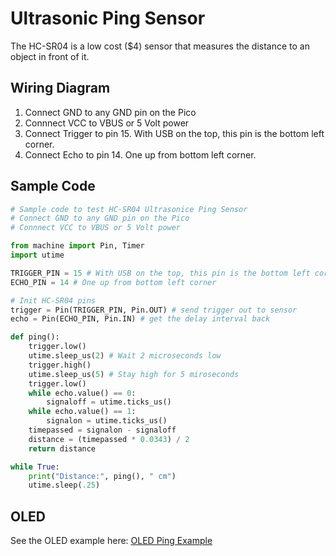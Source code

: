 # Ultrasonic Ping Sensor
The HC-SR04 is a low cost ($4) sensor that measures the distance to an object in front of it.

## Wiring Diagram

1. Connect GND to any GND pin on the Pico
2. Connnect VCC to VBUS or 5 Volt power
3. Connect Trigger to pin 15.  With USB on the top, this pin is the bottom left corner.
4. Connect Echo to pin 14.  One up from bottom left corner.

## Sample Code

```py
# Sample code to test HC-SR04 Ultrasonice Ping Sensor
# Connect GND to any GND pin on the Pico
# Connnect VCC to VBUS or 5 Volt power

from machine import Pin, Timer
import utime

TRIGGER_PIN = 15 # With USB on the top, this pin is the bottom left corner
ECHO_PIN = 14 # One up from bottom left corner

# Init HC-SR04 pins
trigger = Pin(TRIGGER_PIN, Pin.OUT) # send trigger out to sensor
echo = Pin(ECHO_PIN, Pin.IN) # get the delay interval back

def ping():
    trigger.low()
    utime.sleep_us(2) # Wait 2 microseconds low
    trigger.high()
    utime.sleep_us(5) # Stay high for 5 miroseconds
    trigger.low()
    while echo.value() == 0:
        signaloff = utime.ticks_us()
    while echo.value() == 1:
        signalon = utime.ticks_us()
    timepassed = signalon - signaloff
    distance = (timepassed * 0.0343) / 2
    return distance

while True:
    print("Distance:", ping(), " cm")
    utime.sleep(.25)
```

## OLED

See the OLED example here: [OLED Ping Example](../oled/11-oled-ping.md)